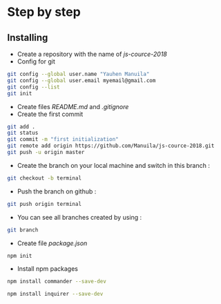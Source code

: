 # Step by step

## Installing

* Create a repository with the name of *js-cource-2018*
* Config for git
```bash
git config --global user.name "Yauhen Manuila"
git config --global user.email myemail@gmail.com
git config --list
git init
```
* Create files *README.md* and *.gitignore*
* Create the first commit
```bash
git add .
git status
git commit -m "first initialization"
git remote add origin https://github.com/Manuila/js-cource-2018.git
git push -u origin master
```
* Create the branch on your local machine and switch in this branch :
```bash
git checkout -b terminal
```
* Push the branch on github :
```bash
git push origin terminal
```
* You can see all branches created by using :
```bash
git branch
```
* Create file *package.json*
```bash
npm init
```
* Install npm packages
```bash
npm install commander --save-dev
```
```bash
npm install inquirer --save-dev
```